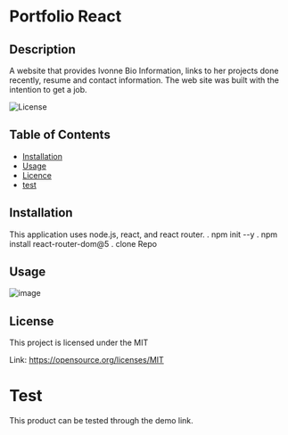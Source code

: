 # Portfolio React

## Description
A website that provides Ivonne Bio Information, links to her projects done recently, resume and contact information. The web site was built with the intention to get a job.

![License](https://img.shields.io/badge/license-MIT-Blue.svg)

## Table of Contents

  * [Installation](#installation)
  * [Usage](#usage)
  * [Licence](#license)
  * [test](#test)

## Installation
This application uses node.js, react, and react router. 
   . npm init --y
   . npm install react-router-dom@5
   . clone Repo

## Usage

![image](https://user-images.githubusercontent.com/88918693/149645924-186e7d99-dece-4afd-99bb-a501dc4a02e7.png)


## License
This project is licensed under the MIT

Link: https://opensource.org/licenses/MIT


# Test
This product can be tested through the demo link.


